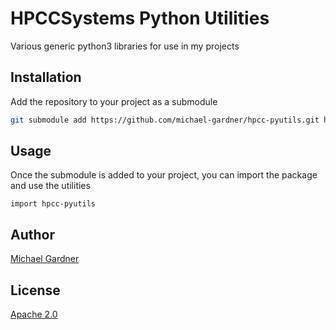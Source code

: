 # HPCCSystems Python Utilities

Various generic python3 libraries for use in my projects

## Installation

Add the repository to your project as a submodule
```bash
git submodule add https://github.com/michael-gardner/hpcc-pyutils.git hpcc-pyutils
```

## Usage

Once the submodule is added to your project, you can import the package and use the utilities
```python3
import hpcc-pyutils
```

## Author

[Michael Gardner](michael.gardner@lexisnexisrisk.com)

## License

[Apache 2.0](http://www.apache.org/license/LICENSE-2.0)
